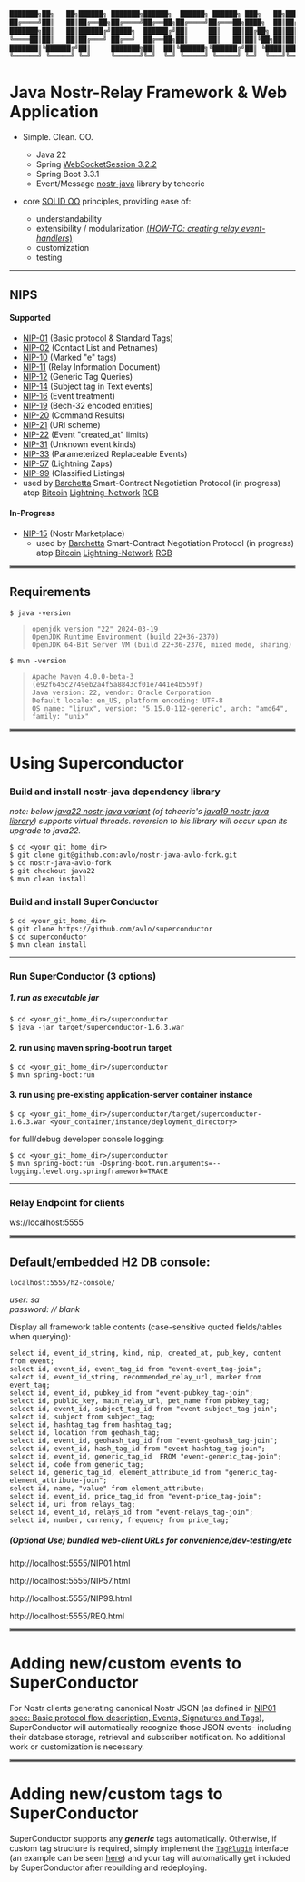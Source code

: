 ```java
███████╗██╗   ██╗██████╗ ███████╗██████╗  ██████╗ ██████╗ ███╗   ██╗██████╗ ██╗   ██╗ ██████╗████████╗ ██████╗ ██████╗
██╔════╝██║   ██║██╔══██╗██╔════╝██╔══██╗██╔════╝██╔═══██╗████╗  ██║██╔══██╗██║   ██║██╔════╝╚══██╔══╝██╔═══██╗██╔══██╗
███████╗██║   ██║██████╔╝█████╗  ██████╔╝██║     ██║   ██║██╔██╗ ██║██║  ██║██║   ██║██║        ██║   ██║   ██║██████╔╝
╚════██║██║   ██║██╔═══╝ ██╔══╝  ██╔══██╗██║     ██║   ██║██║╚██╗██║██║  ██║██║   ██║██║        ██║   ██║   ██║██╔══██╗
███████║╚██████╔╝██║     ███████╗██║  ██║╚██████╗╚██████╔╝██║ ╚████║██████╔╝╚██████╔╝╚██████╗   ██║   ╚██████╔╝██║  ██║
╚══════╝ ╚═════╝ ╚═╝     ╚══════╝╚═╝  ╚═╝ ╚═════╝ ╚═════╝ ╚═╝  ╚═══╝╚═════╝  ╚═════╝  ╚═════╝   ╚═╝    ╚═════╝ ╚═╝  ╚═╝
```
# Java Nostr-Relay Framework & Web Application
- Simple.  Clean.  OO.
  - Java 22
  - Spring [WebSocketSession 3.2.2](https://docs.spring.io/spring-session/reference/guides/boot-websocket.html)
  - Spring Boot 3.3.1
  - Event/Message [nostr-java](https://github.com/tcheeric/nostr-java) library by tcheeric
    
- core [SOLID OO](https://www.digitalocean.com/community/conceptual-articles/s-o-l-i-d-the-first-five-principles-of-object-oriented-design) principles, providing ease of:
  - understandability
  - extensibility / modularization [(_HOW-TO: creating relay event-handlers_)](#adding-newcustom-events-to-superconductor)
  - customization
  - testing

----
## NIPS
  #### Supported
  - [NIP-01](https://nostr-nips.com/nip-01) (Basic protocol & Standard Tags)
  - [NIP-02](https://nostr-nips.com/nip-02) (Contact List and Petnames)
  - [NIP-10](https://nostr-nips.com/nip-10) (Marked "e" tags)
  - [NIP-11](https://nostr-nips.com/nip-11) (Relay Information Document)
  - [NIP-12](https://nostr-nips.com/nip-12) (Generic Tag Queries)
  - [NIP-14](https://nostr-nips.com/nip-14) (Subject tag in Text events)
  - [NIP-16](https://nostr-nips.com/nip-16) (Event treatment)
  - [NIP-19](https://nostr-nips.com/nip-19) (Bech-32 encoded entities)
  - [NIP-20](https://nostr-nips.com/nip-20) (Command Results)
  - [NIP-21](https://nostr-nips.com/nip-21) (URI scheme)
  - [NIP-22](https://nostr-nips.com/nip-22) (Event "created_at" limits)
  - [NIP-31](https://nostr-nips.com/nip-31) (Unknown event kinds)
  - [NIP-33](https://nostr-nips.com/nip-33) (Parameterized Replaceable Events)
  - [NIP-57](https://nostr-nips.com/nip-57) (Lightning Zaps)
  - [NIP-99](https://nostr-nips.com/nip-99) (Classified Listings)
  - used by [Barchetta](https://github.com/avlo/barchetta) Smart-Contract Negotiation Protocol (in progress) atop [Bitcoin](https://en.wikipedia.org/wiki/Bitcoin) [Lightning-Network](https://en.wikipedia.org/wiki/Lightning_Network) [RGB](https://rgb.tech/)

  #### In-Progress
  - [NIP-15](https://nostr-nips.com/nip-15) (Nostr Marketplace)
    - used by [Barchetta](https://github.com/avlo/barchetta) Smart-Contract Negotiation Protocol (in progress) atop [Bitcoin](https://en.wikipedia.org/wiki/Bitcoin) [Lightning-Network](https://en.wikipedia.org/wiki/Lightning_Network) [RGB](https://rgb.tech/)

<hr style="border:2px solid grey">

## Requirements

    $ java -version

>     openjdk version "22" 2024-03-19
>     OpenJDK Runtime Environment (build 22+36-2370)
>     OpenJDK 64-Bit Server VM (build 22+36-2370, mixed mode, sharing)

    $ mvn -version
>     Apache Maven 4.0.0-beta-3 (e92f645c2749eb2a4f5a8843cf01e7441e4b559f)
>     Java version: 22, vendor: Oracle Corporation
>     Default locale: en_US, platform encoding: UTF-8
>     OS name: "linux", version: "5.15.0-112-generic", arch: "amd64", family: "unix"

<hr style="border:2px solid grey">

# Using Superconductor
### Build and install nostr-java dependency library
_note: below [java22 nostr-java variant](https://github.com/avlo/nostr-java-avlo-fork/tree/java22) (of tcheeric's [java19 nostr-java library](https://github.com/tcheeric/nostr-java)) supports virtual threads.  reversion to his library will occur upon its upgrade to java22._  

    $ cd <your_git_home_dir>
    $ git clone git@github.com:avlo/nostr-java-avlo-fork.git
    $ cd nostr-java-avlo-fork
    $ git checkout java22
    $ mvn clean install

### Build and install SuperConductor

    $ cd <your_git_home_dir>
    $ git clone https://github.com/avlo/superconductor
    $ cd superconductor
    $ mvn clean install

----

### Run SuperConductor (3 options)
##### 1.  run as executable jar


    $ cd <your_git_home_dir>/superconductor
    $ java -jar target/superconductor-1.6.3.war

#### 2.  run using maven spring-boot run target


    $ cd <your_git_home_dir>/superconductor
    $ mvn spring-boot:run 


#### 3.  run using pre-existing application-server container instance


    $ cp <your_git_home_dir>/superconductor/target/superconductor-1.6.3.war <your_container/instance/deployment_directory>
 
for full/debug developer console logging:

    $ cd <your_git_home_dir>/superconductor
    $ mvn spring-boot:run -Dspring-boot.run.arguments=--logging.level.org.springframework=TRACE

----

### Relay Endpoint for clients

  ws://localhost:5555

<hr style="border:2px solid grey">

## Default/embedded H2 DB console: ##

    localhost:5555/h2-console/

*user: sa*  
*password: // blank* 

Display all framework table contents (case-sensitive quoted fields/tables when querying):

	select id, event_id_string, kind, nip, created_at, pub_key, content from event;
	select id, event_id, event_tag_id from "event-event_tag-join";
	select id, event_id_string, recommended_relay_url, marker from event_tag;
	select id, event_id, pubkey_id from "event-pubkey_tag-join";
	select id, public_key, main_relay_url, pet_name from pubkey_tag;
	select id, event_id, subject_tag_id from "event-subject_tag-join";
	select id, subject from subject_tag;
	select id, hashtag_tag from hashtag_tag;
	select id, location from geohash_tag;
	select id, event_id, geohash_tag_id from "event-geohash_tag-join";
	select id, event_id, hash_tag_id from "event-hashtag_tag-join";
	select id, event_id, generic_tag_id  FROM "event-generic_tag-join";
	select id, code from generic_tag;
	select id, generic_tag_id, element_attribute_id from "generic_tag-element_attribute-join";
	select id, name, "value" from element_attribute;
	select id, event_id, price_tag_id from "event-price_tag-join";
	select id, uri from relays_tag;
	select id, event_id, relays_id from "event-relays_tag-join";
	select id, number, currency, frequency from price_tag;
 
##### (Optional Use) bundled web-client URLs for convenience/dev-testing/etc

  http://localhost:5555/NIP01.html

  http://localhost:5555/NIP57.html

  http://localhost:5555/NIP99.html

  http://localhost:5555/REQ.html
<br>
<hr style="border:2px solid grey">

# Adding new/custom events to SuperConductor

For Nostr clients generating canonical Nostr JSON (as defined in [NIP01 spec: Basic protocol flow description, Events, Signatures and Tags](https://nostr-nips.com/nip-01)), SuperConductor will automatically recognize those JSON events- including their database storage, retrieval and subscriber notification.  No additional work or customization is necessary.
<br>
<hr style="border:2px solid grey">

# Adding new/custom tags to SuperConductor

SuperConductor supports any _**generic**_ tags automatically.  Otherwise, if custom tag structure is required, simply implement the [`TagPlugin`](https://github.com/avlo/superconductor/blob/master/src/main/java/com/prosilion/superconductor/dto/TagPlugin.java) interface (an example can be seen [here](https://github.com/avlo/superconductor/blob/master/src/main/java/com/prosilion/superconductor/dto/EventTagPlugin.java)) and your tag will automatically get included by SuperConductor after rebuilding and redeploying.

